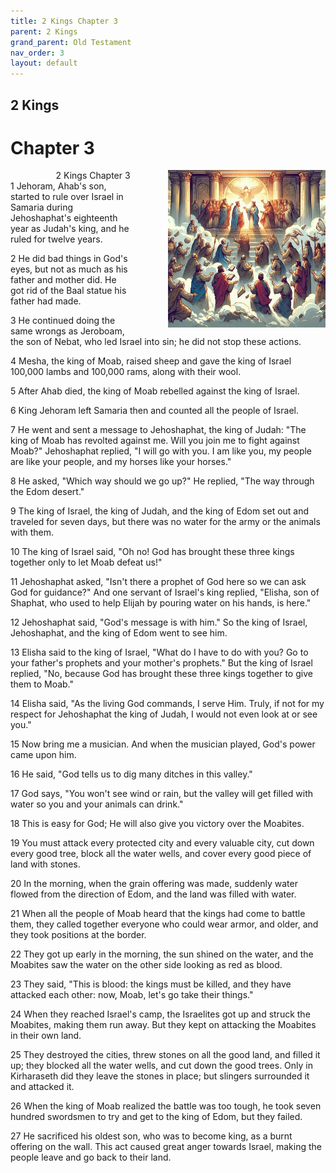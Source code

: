```yaml
---
title: 2 Kings Chapter 3
parent: 2 Kings
grand_parent: Old Testament
nav_order: 3
layout: default
---
```


## 2 Kings

# Chapter 3

<div style="clear: both; text-align: right;">
    <div style="max-width: 50%; height: auto; float: right; margin: 0 0 10px 10px; padding-left: 10%;">
        <img src="/assets/Image/2 Kings/500/3.jpg" alt="2 Kings Chapter 3" class="chapter-image">
    </div>
    <figcaption style="font-size: 14px; text-align: right;">2 Kings Chapter 3</figcaption>
</div>
1 Jehoram, Ahab's son, started to rule over Israel in Samaria during Jehoshaphat's eighteenth year as Judah's king, and he ruled for twelve years.

2 He did bad things in God's eyes, but not as much as his father and mother did. He got rid of the Baal statue his father had made.

3 He continued doing the same wrongs as Jeroboam, the son of Nebat, who led Israel into sin; he did not stop these actions.

4 Mesha, the king of Moab, raised sheep and gave the king of Israel 100,000 lambs and 100,000 rams, along with their wool.

5 After Ahab died, the king of Moab rebelled against the king of Israel.

6 King Jehoram left Samaria then and counted all the people of Israel.

7 He went and sent a message to Jehoshaphat, the king of Judah: "The king of Moab has revolted against me. Will you join me to fight against Moab?" Jehoshaphat replied, "I will go with you. I am like you, my people are like your people, and my horses like your horses."

8 He asked, "Which way should we go up?" He replied, "The way through the Edom desert."

9 The king of Israel, the king of Judah, and the king of Edom set out and traveled for seven days, but there was no water for the army or the animals with them.

10 The king of Israel said, "Oh no! God has brought these three kings together only to let Moab defeat us!"

11 Jehoshaphat asked, "Isn't there a prophet of God here so we can ask God for guidance?" And one servant of Israel's king replied, "Elisha, son of Shaphat, who used to help Elijah by pouring water on his hands, is here."

12 Jehoshaphat said, "God's message is with him." So the king of Israel, Jehoshaphat, and the king of Edom went to see him.

13 Elisha said to the king of Israel, "What do I have to do with you? Go to your father's prophets and your mother's prophets." But the king of Israel replied, "No, because God has brought these three kings together to give them to Moab."

14 Elisha said, "As the living God commands, I serve Him. Truly, if not for my respect for Jehoshaphat the king of Judah, I would not even look at or see you."

15 Now bring me a musician. And when the musician played, God's power came upon him.

16 He said, "God tells us to dig many ditches in this valley."

17 God says, "You won't see wind or rain, but the valley will get filled with water so you and your animals can drink."

18 This is easy for God; He will also give you victory over the Moabites.

19 You must attack every protected city and every valuable city, cut down every good tree, block all the water wells, and cover every good piece of land with stones.

20 In the morning, when the grain offering was made, suddenly water flowed from the direction of Edom, and the land was filled with water.

21 When all the people of Moab heard that the kings had come to battle them, they called together everyone who could wear armor, and older, and they took positions at the border.

22 They got up early in the morning, the sun shined on the water, and the Moabites saw the water on the other side looking as red as blood.

23 They said, "This is blood: the kings must be killed, and they have attacked each other: now, Moab, let's go take their things."

24 When they reached Israel's camp, the Israelites got up and struck the Moabites, making them run away. But they kept on attacking the Moabites in their own land.

25 They destroyed the cities, threw stones on all the good land, and filled it up; they blocked all the water wells, and cut down the good trees. Only in Kirharaseth did they leave the stones in place; but slingers surrounded it and attacked it.

26 When the king of Moab realized the battle was too tough, he took seven hundred swordsmen to try and get to the king of Edom, but they failed.

27 He sacrificed his oldest son, who was to become king, as a burnt offering on the wall. This act caused great anger towards Israel, making the people leave and go back to their land.


